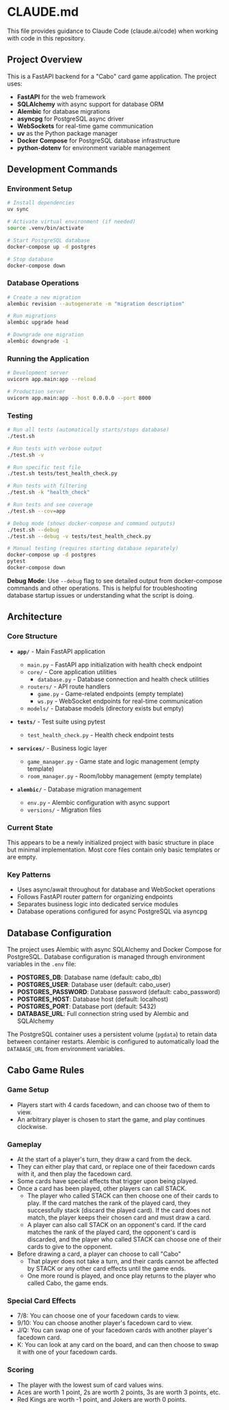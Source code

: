 # CLAUDE.md

This file provides guidance to Claude Code (claude.ai/code) when working with code in this repository.

## Project Overview

This is a FastAPI backend for a "Cabo" card game application. The project uses:
- **FastAPI** for the web framework
- **SQLAlchemy** with async support for database ORM
- **Alembic** for database migrations
- **asyncpg** for PostgreSQL async driver
- **WebSockets** for real-time game communication
- **uv** as the Python package manager
- **Docker Compose** for PostgreSQL database infrastructure
- **python-dotenv** for environment variable management

## Development Commands

### Environment Setup
```bash
# Install dependencies
uv sync

# Activate virtual environment (if needed)
source .venv/bin/activate

# Start PostgreSQL database
docker-compose up -d postgres

# Stop database
docker-compose down
```

### Database Operations
```bash
# Create a new migration
alembic revision --autogenerate -m "migration description"

# Run migrations
alembic upgrade head

# Downgrade one migration
alembic downgrade -1
```

### Running the Application
```bash
# Development server
uvicorn app.main:app --reload

# Production server
uvicorn app.main:app --host 0.0.0.0 --port 8000
```

### Testing
```bash
# Run all tests (automatically starts/stops database)
./test.sh

# Run tests with verbose output
./test.sh -v

# Run specific test file
./test.sh tests/test_health_check.py

# Run tests with filtering
./test.sh -k "health_check"

# Run tests and see coverage
./test.sh --cov=app

# Debug mode (shows docker-compose and command outputs)
./test.sh --debug
./test.sh --debug -v tests/test_health_check.py

# Manual testing (requires starting database separately)
docker-compose up -d postgres
pytest
docker-compose down
```

**Debug Mode**: Use `--debug` flag to see detailed output from docker-compose commands and other operations. This is helpful for troubleshooting database startup issues or understanding what the script is doing.

## Architecture

### Core Structure
- **`app/`** - Main FastAPI application
  - `main.py` - FastAPI app initialization with health check endpoint
  - `core/` - Core application utilities
    - `database.py` - Database connection and health check utilities
  - `routers/` - API route handlers
    - `game.py` - Game-related endpoints (empty template)
    - `ws.py` - WebSocket endpoints for real-time communication
  - `models/` - Database models (directory exists but empty)

- **`tests/`** - Test suite using pytest
  - `test_health_check.py` - Health check endpoint tests

- **`services/`** - Business logic layer
  - `game_manager.py` - Game state and logic management (empty template)
  - `room_manager.py` - Room/lobby management (empty template)

- **`alembic/`** - Database migration management
  - `env.py` - Alembic configuration with async support
  - `versions/` - Migration files

### Current State
This appears to be a newly initialized project with basic structure in place but minimal implementation. Most core files contain only basic templates or are empty.

### Key Patterns
- Uses async/await throughout for database and WebSocket operations
- Follows FastAPI router pattern for organizing endpoints
- Separates business logic into dedicated service modules
- Database operations configured for async PostgreSQL via asyncpg

## Database Configuration

The project uses Alembic with async SQLAlchemy and Docker Compose for PostgreSQL. Database configuration is managed through environment variables in the `.env` file:

- **POSTGRES_DB**: Database name (default: cabo_db)
- **POSTGRES_USER**: Database user (default: cabo_user) 
- **POSTGRES_PASSWORD**: Database password (default: cabo_password)
- **POSTGRES_HOST**: Database host (default: localhost)
- **POSTGRES_PORT**: Database port (default: 5432)
- **DATABASE_URL**: Full connection string used by Alembic and SQLAlchemy

The PostgreSQL container uses a persistent volume (`pgdata`) to retain data between container restarts. Alembic is configured to automatically load the `DATABASE_URL` from environment variables.

## Cabo Game Rules

### Game Setup
- Players start with 4 cards facedown, and can choose two of them to view.
- An arbitrary player is chosen to start the game, and play continues clockwise.

### Gameplay
- At the start of a player's turn, they draw a card from the deck.
- They can either play that card, or replace one of their facedown cards with it, and then play the facedown card.
- Some cards have special effects that trigger upon being played.
- Once a card has been played, other players can call STACK.
  - The player who called STACK can then choose one of their cards to play. If the card matches the rank of the played card, they successfully stack (discard the played card). If the card does not match, the player keeps their chosen card and must draw a card.
  - A player can also call STACK on an opponent's card. If the card matches the rank of the played card, the opponent's card is discarded, and the player who called STACK can choose one of their cards to give to the opponent.
- Before drawing a card, a player can choose to call "Cabo"
  - That player does not take a turn, and their cards cannot be affected by STACK or any other card effects until the game ends.
  - One more round is played, and once play returns to the player who called Cabo, the game ends.

### Special Card Effects
- 7/8: You can choose one of your facedown cards to view.
- 9/10: You can choose another player's facedown card to view.
- J/Q: You can swap one of your facedown cards with another player's facedown card.
- K: You can look at any card on the board, and can then choose to swap it with one of your facedown cards.


### Scoring
- The player with the lowest sum of card values wins.
- Aces are worth 1 point, 2s are worth 2 points, 3s are worth 3 points, etc.
- Red Kings are worth -1 point, and Jokers are worth 0 points.